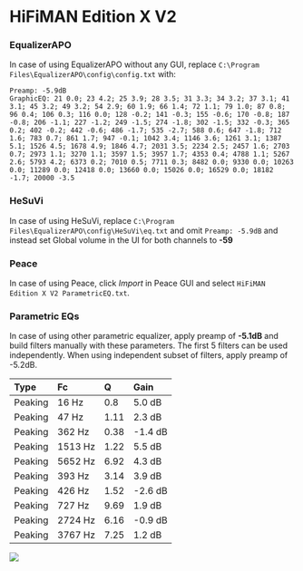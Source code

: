 # HiFiMAN Edition X V2

### EqualizerAPO
In case of using EqualizerAPO without any GUI, replace `C:\Program Files\EqualizerAPO\config\config.txt`
with:
```
Preamp: -5.9dB
GraphicEQ: 21 0.0; 23 4.2; 25 3.9; 28 3.5; 31 3.3; 34 3.2; 37 3.1; 41 3.1; 45 3.2; 49 3.2; 54 2.9; 60 1.9; 66 1.4; 72 1.1; 79 1.0; 87 0.8; 96 0.4; 106 0.3; 116 0.0; 128 -0.2; 141 -0.3; 155 -0.6; 170 -0.8; 187 -0.8; 206 -1.1; 227 -1.2; 249 -1.5; 274 -1.8; 302 -1.5; 332 -0.3; 365 0.2; 402 -0.2; 442 -0.6; 486 -1.7; 535 -2.7; 588 0.6; 647 -1.8; 712 1.6; 783 0.7; 861 1.7; 947 -0.1; 1042 3.4; 1146 3.6; 1261 3.1; 1387 5.1; 1526 4.5; 1678 4.9; 1846 4.7; 2031 3.5; 2234 2.5; 2457 1.6; 2703 0.7; 2973 1.1; 3270 1.1; 3597 1.5; 3957 1.7; 4353 0.4; 4788 1.1; 5267 2.6; 5793 4.2; 6373 0.2; 7010 0.5; 7711 0.3; 8482 0.0; 9330 0.0; 10263 0.0; 11289 0.0; 12418 0.0; 13660 0.0; 15026 0.0; 16529 0.0; 18182 -1.7; 20000 -3.5
```

### HeSuVi
In case of using HeSuVi, replace `C:\Program Files\EqualizerAPO\config\HeSuVi\eq.txt` and omit `Preamp:
-5.9dB` and instead set Global volume in the UI for both channels to **-59**

### Peace
In case of using Peace, click *Import* in Peace GUI and select `HiFiMAN Edition X V2 ParametricEQ.txt`.

### Parametric EQs
In case of using other parametric equalizer, apply preamp of **-5.1dB** and build filters manually
with these parameters. The first 5 filters can be used independently.
When using independent subset of filters, apply preamp of -5.2dB.

| Type    | Fc      |    Q | Gain    |
|:--------|:--------|:-----|:--------|
| Peaking | 16 Hz   | 0.8  | 5.0 dB  |
| Peaking | 47 Hz   | 1.11 | 2.3 dB  |
| Peaking | 362 Hz  | 0.38 | -1.4 dB |
| Peaking | 1513 Hz | 1.22 | 5.5 dB  |
| Peaking | 5652 Hz | 6.92 | 4.3 dB  |
| Peaking | 393 Hz  | 3.14 | 3.9 dB  |
| Peaking | 426 Hz  | 1.52 | -2.6 dB |
| Peaking | 727 Hz  | 9.69 | 1.9 dB  |
| Peaking | 2724 Hz | 6.16 | -0.9 dB |
| Peaking | 3767 Hz | 7.25 | 1.2 dB  |

![](https://raw.githubusercontent.com/jaakkopasanen/AutoEq/master/results/innerfidelity/sbaf-serious/HiFiMAN%20Edition%20X%20V2/HiFiMAN%20Edition%20X%20V2.png)